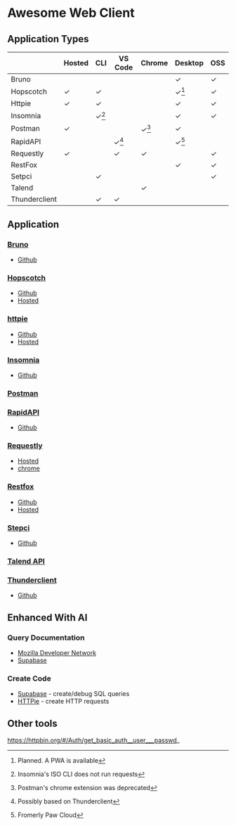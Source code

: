 # Awesome Web Client

## Application Types

|               | Hosted | CLI   | VS Code | Chrome | Desktop | OSS |
| ------------- | ------ | ----- | ------- | ------ | ------- | --- |
| Bruno         |        |       |         |        | ✓       | ✓   |
| Hopscotch     | ✓      | ✓     |         |        | ✓[^1]   | ✓   |
| Httpie        | ✓      | ✓     |         |        | ✓       | ✓   |
| Insomnia      |        | ✓[^2] |         |        | ✓       | ✓   |
| Postman       | ✓      |       |         | ✓[^3]  | ✓       |     |
| RapidAPI      |        |       | ✓[^4]   |        | ✓[^5]   |     |
| Requestly     | ✓      |       | ✓       | ✓      |         | ✓   |
| RestFox       |        |       |         |        | ✓       | ✓   |
| Setpci        |        | ✓     |         |        |         | ✓   |
| Talend        |        |       |         | ✓      |         |     |
| Thunderclient |        | ✓     | ✓       |        |         |     |

[^1]: Planned. A PWA is available
[^2]: Insomnia's ISO CLI does not run requests
[^3]: Postman's chrome extension was deprecated
[^4]: Possibly based on Thunderclient
[^5]: Fromerly Paw Cloud

## Application

### [Bruno](https://github.com/usebruno/bruno)

- [Github](https://github.com/usebruno/bruno)

### [Hopscotch](https://docs.hoppscotch.io/)

- [Github](https://github.com/hoppscotch/hoppscotch)
- [Hosted](https://hoppscotch.io/)

### [httpie](https://httpie.io/)

- [Github](https://github.com/httpie)
- [Hosted](https://httpie.io/app)

### [Insomnia](https://insomnia.rest/)

- [Github](https://github.com/Kong/insomnia/)

### [Postman](https://www.postman.com/)

### [RapidAPI](https://rapidapi.com/)

- [Github]()

### [Requestly](https://www.requestly.io/)

- [Hosted](https://app.requestly.io/)
- [chrome](https://chrome.google.com/webstore/detail/requestly-open-source-htt/mdnleldcmiljblolnjhpnblkcekpdkpa)

### [Restfox](https://restfox.dev/)

- [Github](https://github.com/flawiddsouza/Restfox)
- [Hosted](https://restfox.dev/)

### [Stepci](https://github.com/stepci/stepci)

- [Github](https://github.com/stepci/stepci)

### [Talend API](https://www.talend.com/)

### [Thunderclient](https://www.thunderclient.io/)

- [Github](https://www.thunderclient.io/)

## Enhanced With AI

### Query Documentation

- [Mozilla Developer Network](https://developer.mozilla.org/en-US/plus/ai-help)
- [Supabase](https://supabase.com/blog/chatgpt-supabase-docs)

### Create Code

- [Supabase](https://supabase.com/blog/chatgpt-supabase-docs) - create/debug SQL queries
- [HTTPie](https://app.httpie.io/) - create HTTP requests

## Other tools

https://httpbin.org/#/Auth/get_basic_auth__user___passwd_
